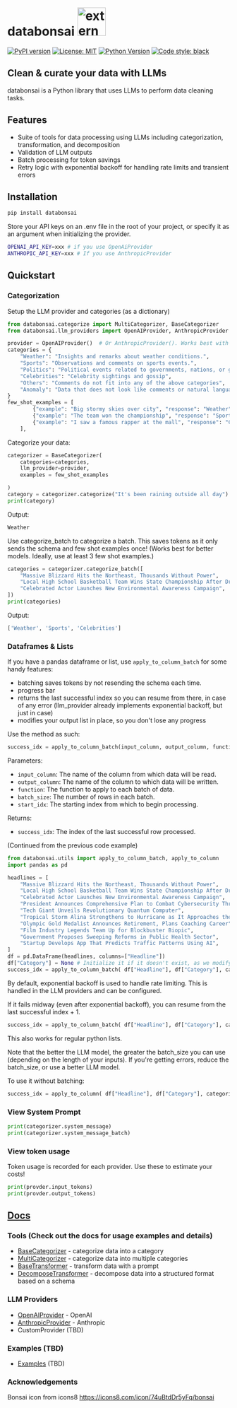 # databonsai <img width="64" height="64" src="https://img.icons8.com/external-justicon-flat-justicon/64/external-bonsai-tree-justicon-flat-justicon.png" alt="external-bonsai-tree-justicon-flat-justicon"/>

[![PyPI version](https://badge.fury.io/py/databonsai.svg)](https://badge.fury.io/py/databonsai)
[![License: MIT](https://img.shields.io/badge/License-MIT-yellow.svg)](https://opensource.org/licenses/MIT)
[![Python Version](https://img.shields.io/pypi/pyversions/databonsai.svg)](https://pypi.org/project/databonsai/)
[![Code style: black](https://img.shields.io/badge/code%20style-black-000000.svg)](https://github.com/psf/black)

## Clean &amp; curate your data with LLMs

databonsai is a Python library that uses LLMs to perform data cleaning tasks.

## Features

-   Suite of tools for data processing using LLMs including categorization,
    transformation, and decomposition
-   Validation of LLM outputs
-   Batch processing for token savings
-   Retry logic with exponential backoff for handling rate limits and transient
    errors

## Installation

```bash
pip install databonsai
```

Store your API keys on an .env file in the root of your project, or specify it
as an argument when initializing the provider.

```bash
OPENAI_API_KEY=xxx # if you use OpenAiProvider
ANTHROPIC_API_KEY=xxx # If you use AnthropicProvider
```

## Quickstart

### Categorization

Setup the LLM provider and categories (as a dictionary)

```python
from databonsai.categorize import MultiCategorizer, BaseCategorizer
from databonsai.llm_providers import OpenAIProvider, AnthropicProvider

provider = OpenAIProvider()  # Or AnthropicProvider(). Works best with gpt-4-turbo or any claude model
categories = {
    "Weather": "Insights and remarks about weather conditions.",
    "Sports": "Observations and comments on sports events.",
    "Politics": "Political events related to governments, nations, or geopolitical issues.",
    "Celebrities": "Celebrity sightings and gossip",
    "Others": "Comments do not fit into any of the above categories",
    "Anomaly": "Data that does not look like comments or natural language",
}
few_shot_examples = [
        {"example": "Big stormy skies over city", "response": "Weather"},
        {"example": "The team won the championship", "response": "Sports"},
        {"example": "I saw a famous rapper at the mall", "response": "Celebrities"},
    ],
```

Categorize your data:

```python
categorizer = BaseCategorizer(
    categories=categories,
    llm_provider=provider,
    examples = few_shot_examples

)
category = categorizer.categorize("It's been raining outside all day")
print(category)
```

Output:

```python
Weather
```

Use categorize_batch to categorize a batch. This saves tokens as it only sends
the schema and few shot examples once! (Works best for better models. Ideally,
use at least 3 few shot examples.)

```python
categories = categorizer.categorize_batch([
    "Massive Blizzard Hits the Northeast, Thousands Without Power",
    "Local High School Basketball Team Wins State Championship After Dramatic Final",
    "Celebrated Actor Launches New Environmental Awareness Campaign",
])
print(categories)
```

Output:

```python
['Weather', 'Sports', 'Celebrities']
```

### Dataframes & Lists

If you have a pandas dataframe or list, use `apply_to_column_batch` for some
handy features:

-   batching saves tokens by not resending the schema each time.
-   progress bar
-   returns the last successful index so you can resume from there, in case of
    any error (llm_provider already implements exponential backoff, but just in
    case)
-   modifies your output list in place, so you don't lose any progress

Use the method as such:

```python
success_idx = apply_to_column_batch(input_column, output_column, function, batch_size, start_idx)
```

Parameters:

-   `input_column`: The name of the column from which data will be read.
-   `output_column`: The name of the column to which data will be written.
-   `function`: The function to apply to each batch of data.
-   `batch_size`: The number of rows in each batch.
-   `start_idx`: The starting index from which to begin processing.

Returns:

-   `success_idx`: The index of the last successful row processed.

(Continued from the previous code example)

```python
from databonsai.utils import apply_to_column_batch, apply_to_column
import pandas as pd

headlines = [
    "Massive Blizzard Hits the Northeast, Thousands Without Power",
    "Local High School Basketball Team Wins State Championship After Dramatic Final",
    "Celebrated Actor Launches New Environmental Awareness Campaign",
    "President Announces Comprehensive Plan to Combat Cybersecurity Threats",
    "Tech Giant Unveils Revolutionary Quantum Computer",
    "Tropical Storm Alina Strengthens to Hurricane as It Approaches the Coast",
    "Olympic Gold Medalist Announces Retirement, Plans Coaching Career",
    "Film Industry Legends Team Up for Blockbuster Biopic",
    "Government Proposes Sweeping Reforms in Public Health Sector",
    "Startup Develops App That Predicts Traffic Patterns Using AI",
]
df = pd.DataFrame(headlines, columns=["Headline"])
df["Category"] = None # Initialize it if it doesn't exist, as we modify it in place
success_idx = apply_to_column_batch( df["Headline"], df["Category"], categorizer.categorize_batch, batch_size=3, start_idx=0)
```

By default, exponential backoff is used to handle rate limiting. This is handled
in the LLM providers and can be configured.

If it fails midway (even after exponential backoff), you can resume from the
last successful index + 1.

```python
success_idx = apply_to_column_batch( df["Headline"], df["Category"], categorizer.categorize_batch, batch_size=10, start_idx=success_idx+1)
```

This also works for regular python lists.

Note that the better the LLM model, the greater the batch_size you can use
(depending on the length of your inputs). If you're getting errors, reduce the
batch_size, or use a better LLM model.

To use it without batching:

```python
success_idx = apply_to_column( df["Headline"], df["Category"], categorizer.categorize)
```

### View System Prompt

```python
print(categorizer.system_message)
print(categorizer.system_message_batch)
```

### View token usage

Token usage is recorded for each provider. Use these to estimate your costs!

```python
print(provder.input_tokens)
print(provder.output_tokens)
```

## [Docs](./docs/)

### Tools (Check out the docs for usage examples and details)

-   [BaseCategorizer](./docs/BaseCategorizer.md) - categorize data into a
    category
-   [MultiCategorizer](./docs/MultiCategorizer.md) - categorize data into
    multiple categories
-   [BaseTransformer](./docs/BaseTransformer.md) - transform data with a prompt
-   [DecomposeTransformer](./docs/DecomposeTransformer.md) - decompose data into
    a structured format based on a schema

### LLM Providers

-   [OpenAIProvider](./docs/OpenAIProvider.md) - OpenAI
-   [AnthropicProvider](./docs/AnthropicProvider.md) - Anthropic
-   CustomProvider (TBD)

### Examples (TBD)

-   [Examples](./databonsai/examples/) (TBD)

### Acknowledgements

Bonsai icon from icons8 https://icons8.com/icon/74uBtdDr5yFq/bonsai

